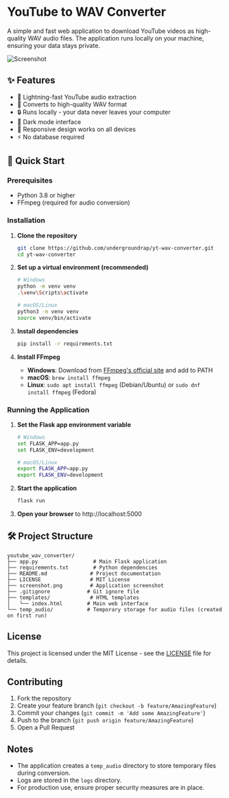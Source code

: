 # YouTube to WAV Converter

A simple and fast web application to download YouTube videos as high-quality WAV audio files. The application runs locally on your machine, ensuring your data stays private.

![Screenshot](screenshot.png)

## ✨ Features

- 🚀 Lightning-fast YouTube audio extraction
- 🎵 Converts to high-quality WAV format
- 🔒 Runs locally - your data never leaves your computer
- 🌙 Dark mode interface
- 📱 Responsive design works on all devices
- ⚡ No database required

## 🚀 Quick Start

### Prerequisites

- Python 3.8 or higher
- FFmpeg (required for audio conversion)

### Installation

1. **Clone the repository**
   ```bash
   git clone https://github.com/undergroundrap/yt-wav-converter.git
   cd yt-wav-converter
   ```

2. **Set up a virtual environment (recommended)**
   ```bash
   # Windows
   python -m venv venv
   .\venv\Scripts\activate

   # macOS/Linux
   python3 -m venv venv
   source venv/bin/activate
   ```

3. **Install dependencies**
   ```bash
   pip install -r requirements.txt
   ```

4. **Install FFmpeg**
   - **Windows**: Download from [FFmpeg's official site](https://ffmpeg.org/download.html) and add to PATH
   - **macOS**: `brew install ffmpeg`
   - **Linux**: `sudo apt install ffmpeg` (Debian/Ubuntu) or `sudo dnf install ffmpeg` (Fedora)

### Running the Application

1. **Set the Flask app environment variable**
   ```bash
   # Windows
   set FLASK_APP=app.py
   set FLASK_ENV=development

   # macOS/Linux
   export FLASK_APP=app.py
   export FLASK_ENV=development
   ```

2. **Start the application**
   ```bash
   flask run
   ```

3. **Open your browser** to http://localhost:5000

## 🛠️ Project Structure

```
youtube_wav_converter/
├── app.py                  # Main Flask application
├── requirements.txt        # Python dependencies
├── README.md              # Project documentation
├── LICENSE                # MIT License
├── screenshot.png         # Application screenshot
├── .gitignore            # Git ignore file
├── templates/             # HTML templates
│   └── index.html        # Main web interface
└── temp_audio/           # Temporary storage for audio files (created on first run)
```

## License

This project is licensed under the MIT License - see the [LICENSE](LICENSE) file for details.

## Contributing

1. Fork the repository
2. Create your feature branch (`git checkout -b feature/AmazingFeature`)
3. Commit your changes (`git commit -m 'Add some AmazingFeature'`)
4. Push to the branch (`git push origin feature/AmazingFeature`)
5. Open a Pull Request

## Notes

- The application creates a `temp_audio` directory to store temporary files during conversion.
- Logs are stored in the `logs` directory.
- For production use, ensure proper security measures are in place.
